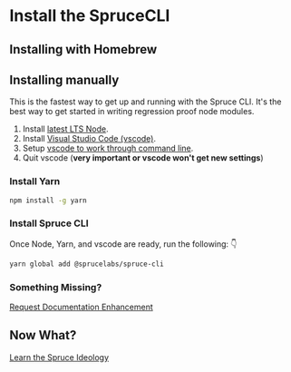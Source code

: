 # Install the SpruceCLI

## Installing with Homebrew

## Installing manually

This is the fastest way to get up and running with the Spruce CLI. It's the best way to get started in writing regression proof node modules.

1. Install <a href="https://nodejs.org/en/">latest LTS Node</a>.
3. Install <a href="https://code.visualstudio.com">Visual Studio Code (vscode)</a>.
4. Setup <a href="https://code.visualstudio.com/docs/setup/mac#_launching-from-the-command-line">vscode to work through command line</a>.
5. Quit vscode (**very important or vscode won't get new settings**)

### Install Yarn

```bash
npm install -g yarn
```

### Install Spruce CLI

Once Node, Yarn, and vscode are ready, run the following: 👇

```bash
yarn global add @sprucelabs/spruce-cli
```

### Something Missing?

<div class="grid-buttons">
    <a class="btn" href="https://forms.gle/2ZMtwUxg1egV8sHT8">Request Documentation Enhancement</a>
</div>

## Now What?

<div class="grid-buttons">
    <a class="btn" href="{{ '/ideology/' | url }}">Learn the Spruce Ideology</a>
</div>

